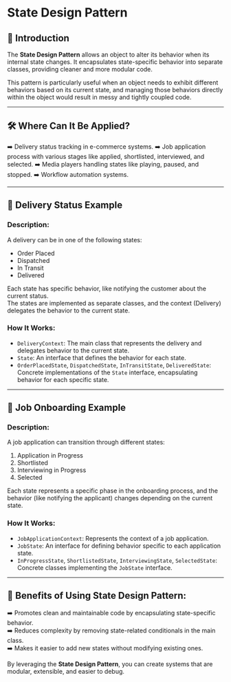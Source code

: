 # State Design Pattern

## 🧠 Introduction
The **State Design Pattern** allows an object to alter its behavior when its internal state changes. It encapsulates state-specific behavior into separate classes, providing cleaner and more modular code.

This pattern is particularly useful when an object needs to exhibit different behaviors based on its current state, and managing those behaviors directly within the object would result in messy and tightly coupled code.

---

## 🛠️ Where Can It Be Applied?
➡️ Delivery status tracking in e-commerce systems.
➡️ Job application process with various stages like applied, shortlisted, interviewed, and selected.
➡️ Media players handling states like playing, paused, and stopped.
➡️ Workflow automation systems.

---

## 🚚 Delivery Status Example
### Description:
A delivery can be in one of the following states:
- Order Placed
- Dispatched
- In Transit
- Delivered

Each state has specific behavior, like notifying the customer about the current status.  
The states are implemented as separate classes, and the context (Delivery) delegates the behavior to the current state.

### How It Works:
- `DeliveryContext`: The main class that represents the delivery and delegates behavior to the current state.
- `State`: An interface that defines the behavior for each state.
- `OrderPlacedState`, `DispatchedState`, `InTransitState`, `DeliveredState`: Concrete implementations of the `State` interface, encapsulating behavior for each specific state.

---

## 🏢 Job Onboarding Example
### Description:
A job application can transition through different states:
1. Application in Progress
2. Shortlisted
3. Interviewing in Progress
4. Selected

Each state represents a specific phase in the onboarding process, and the behavior (like notifying the applicant) changes depending on the current state.

### How It Works:
- `JobApplicationContext`: Represents the context of a job application.
- `JobState`: An interface for defining behavior specific to each application state.
- `InProgressState`, `ShortlistedState`, `InterviewingState`, `SelectedState`: Concrete classes implementing the `JobState` interface.

---

## 🚀 Benefits of Using State Design Pattern:
➡️ Promotes clean and maintainable code by encapsulating state-specific behavior.  
➡️ Reduces complexity by removing state-related conditionals in the main class.  
➡️ Makes it easier to add new states without modifying existing ones.  

By leveraging the **State Design Pattern**, you can create systems that are modular, extensible, and easier to debug.

